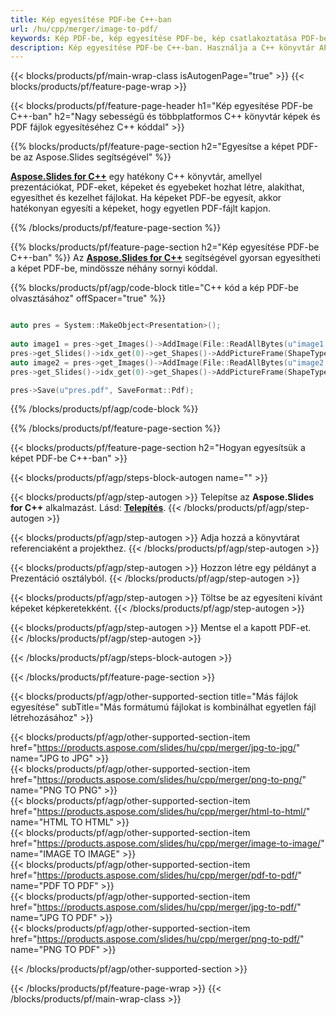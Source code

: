 ```yaml
---
title: Kép egyesítése PDF-be C++-ban
url: /hu/cpp/merger/image-to-pdf/
keywords: Kép PDF-be, kép egyesítése PDF-be, kép csatlakoztatása PDF-be, PDF, kép, C++ API, C++ könyvtár
description: Kép egyesítése PDF-be C++-ban. Használja a C++ könyvtár API-t a kép és a PDF kombinálásához
---
```


{{< blocks/products/pf/main-wrap-class isAutogenPage="true" >}}
{{< blocks/products/pf/feature-page-wrap >}}

{{< blocks/products/pf/feature-page-header h1="Kép egyesítése PDF-be C++-ban" h2="Nagy sebességű és többplatformos C++ könyvtár képek és PDF fájlok egyesítéséhez C++ kóddal" >}}

{{% blocks/products/pf/feature-page-section h2="Egyesítse a képet PDF-be az Aspose.Slides segítségével" %}}

[**Aspose.Slides for C++**](https://products.aspose.com/slides/hu/cpp/) egy hatékony C++ könyvtár, amellyel prezentációkat, PDF-eket, képeket és egyebeket hozhat létre, alakíthat, egyesíthet és kezelhet fájlokat. Ha képeket PDF-be egyesít, akkor hatékonyan egyesíti a képeket, hogy egyetlen PDF-fájlt kapjon.

{{% /blocks/products/pf/feature-page-section %}}




{{% blocks/products/pf/feature-page-section  h2="Kép egyesítése PDF-be C++-ban" %}}
Az [**Aspose.Slides for C++**](https://products.aspose.com/slides/hu/cpp/) segítségével gyorsan egyesítheti a képet PDF-be, mindössze néhány sornyi kóddal.

{{% blocks/products/pf/agp/code-block title="C++ kód a kép PDF-be olvasztásához" offSpacer="true" %}}
```cpp

auto pres = System::MakeObject<Presentation>();
        
auto image1 = pres->get_Images()->AddImage(File::ReadAllBytes(u"image1.png"));
pres->get_Slides()->idx_get(0)->get_Shapes()->AddPictureFrame(ShapeType::Rectangle, 0.0f, 0.0f, 100.0f, 100.0f, image1);
auto image2 = pres->get_Images()->AddImage(File::ReadAllBytes(u"image2.png"));
pres->get_Slides()->idx_get(0)->get_Shapes()->AddPictureFrame(ShapeType::Rectangle, 0.0f, 200.0f, 100.0f, 100.0f, image2);

pres->Save(u"pres.pdf", SaveFormat::Pdf);
```
{{% /blocks/products/pf/agp/code-block %}}

{{% /blocks/products/pf/feature-page-section %}}




{{< blocks/products/pf/feature-page-section  h2="Hogyan egyesítsük a képet PDF-be C++-ban" >}}


{{< blocks/products/pf/agp/steps-block-autogen name="" >}}


{{< blocks/products/pf/agp/step-autogen >}}
Telepítse az **Aspose.Slides for C++** alkalmazást. Lásd: [**Telepítés**](https://docs.aspose.com/slides/cpp/installation/).
{{< /blocks/products/pf/agp/step-autogen >}}

{{< blocks/products/pf/agp/step-autogen >}}
Adja hozzá a könyvtárat referenciaként a projekthez.
{{< /blocks/products/pf/agp/step-autogen >}}

{{< blocks/products/pf/agp/step-autogen >}}
Hozzon létre egy példányt a Prezentáció osztályból.
{{< /blocks/products/pf/agp/step-autogen >}}

{{< blocks/products/pf/agp/step-autogen >}}
Töltse be az egyesíteni kívánt képeket képkeretekként.
{{< /blocks/products/pf/agp/step-autogen >}}

{{< blocks/products/pf/agp/step-autogen >}}
Mentse el a kapott PDF-et.
{{< /blocks/products/pf/agp/step-autogen >}}


{{< /blocks/products/pf/agp/steps-block-autogen >}}


{{< /blocks/products/pf/feature-page-section >}}




{{< blocks/products/pf/agp/other-supported-section title="Más fájlok egyesítése" subTitle="Más formátumú fájlokat is kombinálhat egyetlen fájl létrehozásához" >}}

{{< blocks/products/pf/agp/other-supported-section-item href="https://products.aspose.com/slides/hu/cpp/merger/jpg-to-jpg/" name="JPG to JPG" >}}  
{{< blocks/products/pf/agp/other-supported-section-item href="https://products.aspose.com/slides/hu/cpp/merger/png-to-png/" name="PNG TO PNG" >}}  
{{< blocks/products/pf/agp/other-supported-section-item href="https://products.aspose.com/slides/hu/cpp/merger/html-to-html/" name="HTML TO HTML" >}}  
{{< blocks/products/pf/agp/other-supported-section-item href="https://products.aspose.com/slides/hu/cpp/merger/image-to-image/" name="IMAGE TO IMAGE" >}}  
{{< blocks/products/pf/agp/other-supported-section-item href="https://products.aspose.com/slides/hu/cpp/merger/pdf-to-pdf/" name="PDF TO PDF" >}}  
{{< blocks/products/pf/agp/other-supported-section-item href="https://products.aspose.com/slides/hu/cpp/merger/jpg-to-pdf/" name="JPG TO PDF" >}}  
{{< blocks/products/pf/agp/other-supported-section-item href="https://products.aspose.com/slides/hu/cpp/merger/png-to-pdf/" name="PNG TO PDF" >}}  
  


{{< /blocks/products/pf/agp/other-supported-section >}}

{{< /blocks/products/pf/feature-page-wrap >}}
{{< /blocks/products/pf/main-wrap-class >}}